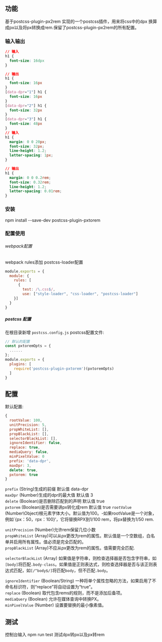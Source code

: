 ## 功能

基于postcss-plugin-px2rem 实现的一个postcss插件，用来将css中的dpx 换算成px以及将px转换成rem.保留了postcss-plugin-px2rem的所有配置。

### 输入输出

```css
// 输入
h1 {
  font-size: 16dpx
}

// 输出
h1 {
  font-size: 16px
}
[data-dpr="1"] h1 {
  font-size: 16px
}
[data-dpr="2"] h1 {
  font-size: 32px
}
[data-dpr="3"] h1 {
  font-size: 48px
}
// 输入
h1 {
  margin: 0 0 20px;
  font-size: 32px;
  line-height: 1.2;
  letter-spacing: 1px;
}

// 输出
h1 {
  margin: 0 0 0.2rem;
  font-size: 0.32rem;
  line-height: 1.2;
  letter-spacing: 0.01rem;
}
```
### 安装
npm install --save-dev postcss-plugin-pxtorem

### 配置使用
###### webpack配置
webpack rules添加 postcss-loader配置
```js
module.exports = {
  module: {
    rules: [
      {
        test: /\.css$/,
        use: ["style-loader", "css-loader", "postcss-loader"]
    }]
  }
}
```
##### postcss 配置
在根目录新增 `postcss.config.js` postcss配置文件:

```js
// 默认的配置
const pxtoremOpts = {
  ......
};
module.exports = {
  plugins: [
    require('postcss-plugin-pxtorem')(pxtoremOpts)
  ]
}
```

## 配置

默认配置:
```js
{
  rootValue: 100,
  unitPrecision: 5,
  propWhiteList: [],
  propBlackList: [],
  selectorBlackList: [],
  ignoreIdentifier: false,
  replace: true,
  mediaQuery: false,
  minPixelValue: 0
  prefix: 'data-dpr',
  maxDpr: 3,
  delete: true,
  pxtorem: true
}
```
`prefix` (String)生成的前缀  默认值 data-dpr  
`maxDpr`   (Number)生成的dpr的最大值  默认值 3  
`delete`   (Boolean)是否删除匹配到的声明  默认值 true  
`pxtorem`  (Boolean)是否需要讲px转化成rem 默认值 true
`rootValue` (Number\Object)根元素字体大小。默认值为100。-如果rootValue是一个对象，例如`{px：50，rpx：100}‘，它将替换RPX到1/100 rem，将px替换为1/50 rem.

`unitPrecision` (Number)允许rem保留几位小数  
`propWhiteList` (Array)可以从px更改为rem的属性。默认值是一个空数组，白名单并启用所有属性。值必须是完全匹配的。  
`propBlackList` (Array)不应从px更改为rem的属性。值需要完全匹配.

`selectorBlackList` (Array) 如果值是字符串，则检查选择器是否包含字符串，如`[body]`将匹配`.body-class`。如果值是正则表达式，则检查选择器是否与该正则表达式匹配，如`[/^body$/]`将匹配`body`，但不匹配`.body`。  


`ignoreIdentifier` (Boolean/String)  一种将单个属性忽略的方法，如果启用了不命名标识符，则“replace”将自动设置为“true”。  
`replace` (Boolean) 取代包含rems的规则，而不是添加后备项。  
`mediaQuery` (Boolean) 允许在媒体查询中转换PX。  
`minPixelValue` (Number) 设置要替换的最小像素值。  
## 测试
控制台输入 npm run test 测试dpx转px以及px转rem